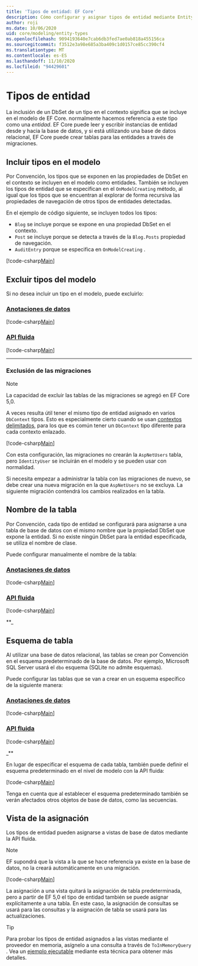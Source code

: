```yaml
---
title: 'Tipos de entidad: EF Core'
description: Cómo configurar y asignar tipos de entidad mediante Entity Framework Core
author: roji
ms.date: 10/06/2020
uid: core/modeling/entity-types
ms.openlocfilehash: 9094193640e7cab6db3fed7ae0ab818a455156ca
ms.sourcegitcommit: f3512e3a98e685a3ba409c1d0157ce85cc390cf4
ms.translationtype: MT
ms.contentlocale: es-ES
ms.lasthandoff: 11/10/2020
ms.locfileid: "94429601"
---
```

# <a name="entity-types"></a>Tipos de entidad

La inclusión de un DbSet de un tipo en el contexto significa que se incluye en el modelo de EF Core. normalmente hacemos referencia a este tipo como una *entidad*. EF Core puede leer y escribir instancias de entidad desde y hacia la base de datos, y si está utilizando una base de datos relacional, EF Core puede crear tablas para las entidades a través de migraciones.

## <a name="including-types-in-the-model"></a>Incluir tipos en el modelo

Por Convención, los tipos que se exponen en las propiedades de DbSet en el contexto se incluyen en el modelo como entidades. También se incluyen los tipos de entidad que se especifican en el `OnModelCreating` método, al igual que los tipos que se encuentran al explorar de forma recursiva las propiedades de navegación de otros tipos de entidades detectadas.

En el ejemplo de código siguiente, se incluyen todos los tipos:

* `Blog` se incluye porque se expone en una propiedad DbSet en el contexto.
* `Post` se incluye porque se detecta a través de la `Blog.Posts` propiedad de navegación.
* `AuditEntry` porque se especifica en `OnModelCreating` .

[!code-csharp[Main](../../../samples/core/Modeling/Conventions/EntityTypes.cs?name=EntityTypes&highlight=3,7,16)]

## <a name="excluding-types-from-the-model"></a>Excluir tipos del modelo

Si no desea incluir un tipo en el modelo, puede excluirlo:

### <a name="data-annotations"></a>[Anotaciones de datos](#tab/data-annotations)

[!code-csharp[Main](../../../samples/core/Modeling/DataAnnotations/IgnoreType.cs?name=IgnoreType&highlight=1)]

### <a name="fluent-api"></a>[API fluida](#tab/fluent-api)

[!code-csharp[Main](../../../samples/core/Modeling/FluentAPI/IgnoreType.cs?name=IgnoreType&highlight=3)]

***

### <a name="excluding-from-migrations"></a>Exclusión de las migraciones

> [!NOTE]
> La capacidad de excluir las tablas de las migraciones se agregó en EF Core 5,0.

A veces resulta útil tener el mismo tipo de entidad asignado en varios `DbContext` tipos. Esto es especialmente cierto cuando se usan [contextos delimitados](https://www.martinfowler.com/bliki/BoundedContext.html), para los que es común tener un `DbContext` tipo diferente para cada contexto enlazado.

[!code-csharp[Main](../../../samples/core/Modeling/FluentAPI/TableExcludeFromMigrations.cs?name=TableExcludeFromMigrations&highlight=4)]

Con esta configuración, las migraciones no crearán la `AspNetUsers` tabla, pero `IdentityUser` se incluirán en el modelo y se pueden usar con normalidad.

Si necesita empezar a administrar la tabla con las migraciones de nuevo, se debe crear una nueva migración en la que `AspNetUsers` no se excluya. La siguiente migración contendrá los cambios realizados en la tabla.

## <a name="table-name"></a>Nombre de la tabla

Por Convención, cada tipo de entidad se configurará para asignarse a una tabla de base de datos con el mismo nombre que la propiedad DbSet que expone la entidad. Si no existe ningún DbSet para la entidad especificada, se utiliza el nombre de clase.

Puede configurar manualmente el nombre de la tabla:

### <a name="data-annotations"></a>[Anotaciones de datos](#tab/data-annotations)

[!code-csharp[Main](../../../samples/core/Modeling/DataAnnotations/TableName.cs?Name=TableName&highlight=1)]

### <a name="fluent-api"></a>[API fluida](#tab/fluent-api)

[!code-csharp[Main](../../../samples/core/Modeling/FluentAPI/TableName.cs?Name=TableName&highlight=3-4)]

**_

## <a name="table-schema"></a>Esquema de tabla

Al utilizar una base de datos relacional, las tablas se crean por Convención en el esquema predeterminado de la base de datos. Por ejemplo, Microsoft SQL Server usará el `dbo` esquema (SQLite no admite esquemas).

Puede configurar las tablas que se van a crear en un esquema específico de la siguiente manera:

### <a name="data-annotations"></a>[Anotaciones de datos](#tab/data-annotations)

[!code-csharp[Main](../../../samples/core/Modeling/DataAnnotations/TableNameAndSchema.cs?name=TableNameAndSchema&highlight=1)]

### <a name="fluent-api"></a>[API fluida](#tab/fluent-api)

[!code-csharp[Main](../../../samples/core/Modeling/FluentAPI/TableNameAndSchema.cs?name=TableNameAndSchema&highlight=3-4)]

_**

En lugar de especificar el esquema de cada tabla, también puede definir el esquema predeterminado en el nivel de modelo con la API fluida:

[!code-csharp[Main](../../../samples/core/Modeling/FluentAPI/DefaultSchema.cs?name=DefaultSchema&highlight=3)]

Tenga en cuenta que al establecer el esquema predeterminado también se verán afectados otros objetos de base de datos, como las secuencias.

## <a name="view-mapping"></a>Vista de la asignación

Los tipos de entidad pueden asignarse a vistas de base de datos mediante la API fluida.

> [!Note]
> EF supondrá que la vista a la que se hace referencia ya existe en la base de datos, no la creará automáticamente en una migración.

[!code-csharp[Main](../../../samples/core/Modeling/FluentAPI/ViewNameAndSchema.cs?name=ViewNameAndSchema&highlight=1)]

 La asignación a una vista quitará la asignación de tabla predeterminada, pero a partir de EF 5,0 el tipo de entidad también se puede asignar explícitamente a una tabla. En este caso, la asignación de consultas se usará para las consultas y la asignación de tabla se usará para las actualizaciones.

> [!TIP]
> Para probar los tipos de entidad asignados a las vistas mediante el proveedor en memoria, asígnelo a una consulta a través de `ToInMemoryQuery` . Vea un [ejemplo ejecutable](https://github.com/dotnet/EntityFramework.Docs/tree/master/samples/core/Miscellaneous/Testing/ItemsWebApi/) mediante esta técnica para obtener más detalles.
